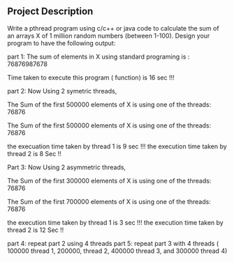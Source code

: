 
## Project Description 
Write a pthread program using  c/c++ or java code to calculate the sum of an arrays X of 1 million random numbers (between 1-100). Design  your program to have the following output:



part 1: The sum of elements in X using standard programing is : 76876987678

Time taken to execute this program ( function)  is 16 sec !!!


part 2: Now Using 2 symetric threads, 

The Sum of the first 500000  elements of X is using one of the threads:  76876


The Sum of the first 500000  elements of X is using one of the threads:  76876

the execuation time taken by thread 1 is 9 sec !!!
the execution time taken by thread 2 is 8 Sec !!


Part 3: Now Using 2 asymmetric  threads, 

The Sum of the first 300000  elements of X is using one of the threads:  76876


The Sum of the first 700000  elements of X is using one of the threads:  76876

the execution time taken by thread 1 is 3 sec !!!
the execution time taken by thread 2 is 12 Sec !!

part 4: repeat part 2 using 4 threads
part 5: repeat part 3 with 4 threads ( 100000 thread 1, 200000, thread 2, 400000 thread 3, and 300000 thread 4)
